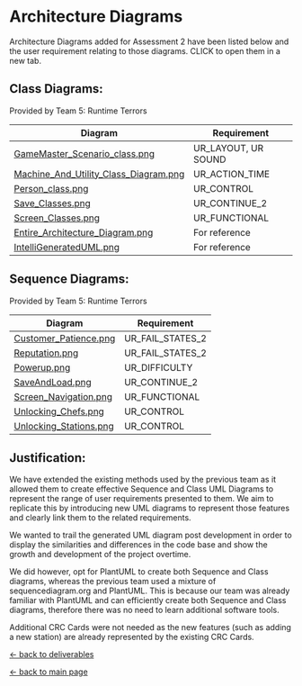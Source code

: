 # Architecture Diagrams

Architecture Diagrams added for Assessment 2 have been listed below and the user requirement relating to those diagrams. CLICK to open them in a new tab.

## Class Diagrams:
Provided by Team 5: Runtime Terrors

| Diagram                                                                                | Requirement   |
|----------------------------------------------------------------------------------------|---------------|
| [GameMaster_Scenario_class.png](/arch/GameMaster_Scenario_class.png)                   | UR_LAYOUT, UR SOUND |
| [Machine_And_Utility_Class_Diagram.png](/arch/Machine_And_Utility_Class_Diagram.png)   | UR_ACTION_TIME|
| [Person_class.png](/arch/Person_class.png)                                             | UR_CONTROL    |
| [Save_Classes.png](/arch/Save_Classes.png)                                             | UR_CONTINUE_2 |
| [Screen_Classes.png](/arch/Screen_Classes.png)                                         | UR_FUNCTIONAL |
| [Entire_Architecture_Diagram.png](/arch/Entire_Architecture_Diagram.png)               | For reference |
| [IntelliGeneratedUML.png](/arch/IntellijGeneratedUML.png)                              | For reference |

## Sequence Diagrams:
Provided by Team 5: Runtime Terrors

| Diagram                                 | Requirement                      |
|-----------------------------------------|----------------------------------|
| [Customer_Patience.png](/arch/Customer_Patience.png)   | UR_FAIL_STATES_2  |
| [Reputation.png](/arch/Reputation.png)                 | UR_FAIL_STATES_2  |
| [Powerup.png](/arch/Powerup.png)                       | UR_DIFFICULTY     |
| [SaveAndLoad.png](/arch/SaveAndLoad.png)               | UR_CONTINUE_2     |
| [Screen_Navigation.png](/arch/Screen_Navigation.png)   | UR_FUNCTIONAL     |
| [Unlocking_Chefs.png](/arch/Unlocking_Chefs.png)       | UR_CONTROL        |
| [Unlocking_Stations.png](/arch/Unlocking_Stations.png) | UR_CONTROL        |

## Justification:

We have extended the existing methods used by the previous team as it allowed them to create effective Sequence and Class UML Diagrams to represent the range of user requirements presented to them. We aim to replicate this by introducing new UML diagrams to represent those features and clearly link them to the related requirements.

We wanted to trail the generated UML diagram post development in order to display the similarities and differences in the code base and show the growth and development of the project overtime.

We did however, opt for PlantUML to create both Sequence and Class diagrams, whereas the previous team used a mixture of sequencediagram.org and PlantUML. This is because our team was already familiar with PlantUML and can efficiently create both Sequence and Class diagrams, therefore there was no need to learn additional software tools.

Additional CRC Cards were not needed as the new features (such as adding a new station) are already represented by the existing CRC Cards.

[← back to deliverables](/deliverables.md)

[← back to main page](/README.md)
